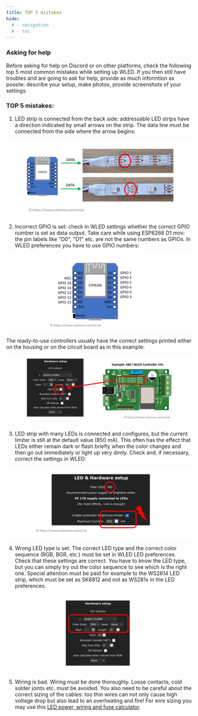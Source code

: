 ```yaml
---
title: TOP 5 mistakes
hide:
  # - navigation
  # - toc
---
```


### Asking for help

Before asking for help on Discord or on other platforms, check the following top 5 most common mistakes while setting up WLED.
If you then still have troubles and are going to ask for help, provide as much informtion as possile: describe your setup, make photos, provide screenshots of your settings.

### TOP 5 mistakes:

1. LED strip is connected from the back side: addressable LED strips have a direction indicated by small arrows on the strip. The data line must be connected from the side where the arrow begins:

![LED Strip direction](../assets/images/content/led_strip_direction.jpg)

2. Incorrect GPIO is set: check in WLED settings whether the correct GPIO number is set as data output. Take care while using ESP8266 D1 mini: the pin labels like "D0", "D1" etc. are not the same numbers as GPIOs. In WLED preferences you have to use GPIO numbers:

![ESP8266 D1 mini pinout](../assets/images/content/D1_mini_pinout.jpg)

The ready-to-use controllers usually have the correct settings printed either on the housing or on the circuit board as in this example:

![Example GPIO set](../assets/images/content/example_gpio_set.jpg)

3. LED strip with many LEDs is connected and configures, but the current limiter is still at the default value (850 mA). This often has the effect that LEDs either remain dark or flash briefly when the color changes and then go out immediately or light up very dimly. Check and, if necessary, correct the settings in WLED:

![Brightness Limiter Settings](../assets/images/content/brightness_limiter.jpg)

4. Wrong LED type is set. The correct LED type and the correct color sequence (RGB, BGR, etc.) must be set in WLED LED preferences. Check that these settings are correct. You have to know the LED type, but you can simply try out the color sequence to see which is the right one. Special attention must be paid for example to the WS2814 LED strip, which must be set as SK6812 and not as WS281x in the LED preferences.

![Example LED type setup](../assets/images/content/example_led_type_setup.jpg)

5. Wiring is bad. Wiring must be done thoroughly. Loose contacts, cold solder joints etc. must be avoided. You also need to be careful about the correct sizing of the cables: too thin wires can not only cause high voltage drop but also lead to an overheating and fire! For wire sizing you may use this [LED power, wiring and fuse calculator](https://wled-calculator.github.io/).
